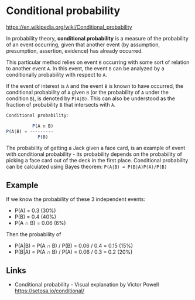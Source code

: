# Conditional probability

https://en.wikipedia.org/wiki/Conditional_probability

In probability theory, **conditional probability** is a measure of the probability of an event occurring, given that another event (by assumption, presumption, assertion, evidence) has already occurred.

This particular method relies on event `B` occurring with some sort of relation to another event `A`. In this event, the event `B` can be analyzed by a conditionally probability with respect to `A`.

If the event of interest is `A` and the event `B` is known to have occurred, the conditional probability of `A` given `B` (or the probability of `A` under the condition `B`), is denoted by `P(A|B)`. This can also be understood as the fraction of probability `B` that intersects with `A`.

```js
Conditional probability:

          P(A ∩ B) 
P(A|B) = ---------
            P(B)
```

The probability of getting a Jack given a face card, is an example of event with conditional probability - its probability depends on the probability of picking a face card out of the deck in the first place. Conditional probability can be calculated using Bayes theorem: `P(A|B) = P(B|A)P(A)/P(B)`


## Example

If we know the probability of these 3 independent events:
- P(A) = 0.3 (30%)
- P(B) = 0.4 (40%)
- P(A ∩ B) = 0.06 (6%)

Then the probability of
- P(A|B) = P(A ∩ B) / P(B) = 0.06 / 0.4 = 0.15 (15%)
- P(B|A) = P(A ∩ B) / P(A) = 0.06 / 0.3 = 0.2 (20%)







## Links

* Conditional probability - Visual explanation by Victor Powell
https://setosa.io/conditional/

